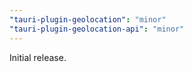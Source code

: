 ```yaml
---
"tauri-plugin-geolocation": "minor"
"tauri-plugin-geolocation-api": "minor"
---
```


Initial release.
